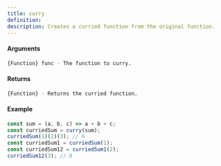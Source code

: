 ```yaml
---
title: curry
definition: 
description: Creates a curried function from the original function.
---
```



#### Arguments


```bash
{Function} func - The function to curry.
```


#### Returns


```bash
{Function} - Returns the curried function.
```


#### Example


```ts
const sum = (a, b, c) => a + b + c;const curriedSum = curry(sum);curriedSum(1)(2)(3); // 6const curriedSum1 = curriedSum(1);const curriedSum12 = curriedSum1(2);curriedSum12(3); // 6
```